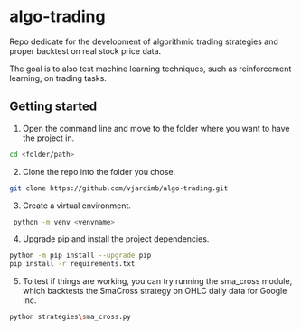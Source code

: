 # algo-trading
Repo dedicate for the development of algorithmic trading strategies and proper backtest on real stock price data.

The goal is to also test machine learning techniques, such as reinforcement learning, on trading tasks.

## Getting started

1. Open the command line and move to the folder where you want to have the project in.

```bash
cd <folder/path>
```

2. Clone the repo into the folder you chose.

```bash
git clone https://github.com/vjardimb/algo-trading.git
```

3. Create a virtual environment.

```bash
 python -m venv <venvname>
```

4. Upgrade pip and install the project dependencies.

```bash
python -m pip install --upgrade pip
pip install -r requirements.txt
```

5. To test if things are working, you can try running the sma_cross module, which backtests the SmaCross strategy on 
OHLC daily data for Google Inc.

```bash
python strategies\sma_cross.py
```